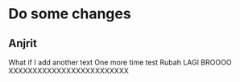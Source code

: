 # Do some changes

## Anjrit

What if I add another text
One more time test
Rubah LAGI BROOOO
XXXXXXXXXXXXXXXXXXXXXXXXX
